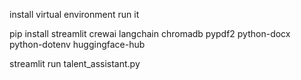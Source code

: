 install virtual environment
run it

pip install streamlit crewai langchain chromadb pypdf2 python-docx python-dotenv huggingface-hub

 
 streamlit run talent_assistant.py
